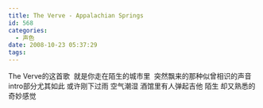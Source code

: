 ```yaml
---
title: The Verve - Appalachian Springs
id: 568
categories:
  - 声色
date: 2008-10-23 05:37:29
tags:
---
```


The Verve的这首歌&nbsp; 就是你走在陌生的城市里&nbsp; 突然飘来的那种似曾相识的声音
intro部分尤其如此
或许刚下过雨 空气潮湿 酒馆里有人弹起吉他 
陌生 却又熟悉的奇妙感觉
 